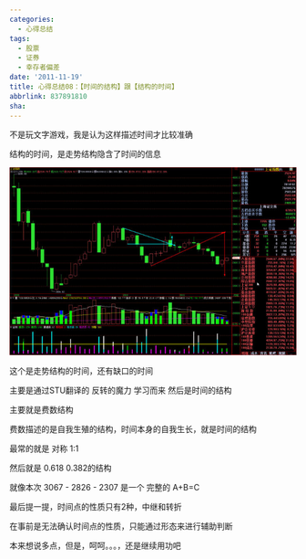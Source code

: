 ```yaml
---
categories:
  - 心得总结
tags:
  - 股票
  - 证券
  - 幸存者偏差
date: '2011-11-19'
title: 心得总结08：【时间的结构】跟【结构的时间】
abbrlink: 837891810
sha:
---
```



不是玩文字游戏，我是认为这样描述时间才比较准确

结构的时间，是走势结构隐含了时间的信息

![20111119-0](/images/20111119-0.jpeg)

这个是走势结构的时间，还有缺口的时间

主要是通过STU翻译的 反转的魔力 学习而来 
然后是时间的结构

主要就是费数结构

费数描述的是自我生殖的结构，时间本身的自我生长，就是时间的结构

最常的就是 对称 1:1 

然后就是 0.618  0.382的结构 

就像本次 3067 - 2826 - 2307 是一个 完整的 A+B=C 

最后提一提，时间点的性质只有2种，中继和转折

在事前是无法确认时间点的性质，只能通过形态来进行辅助判断

本来想说多点，但是，呵呵。。。，还是继续用功吧
